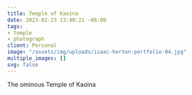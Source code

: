 ```yaml
---
title: Temple of Kaoina
date: 2023-02-23 13:40:21 -08:00
tags:
- temple
- photograph
client: Personal
image: "/assets/img/uploads/isaac-horton-portfolio-04.jpg"
multiple_images: []
svg: false
---
```


The ominous Temple of Kaoina